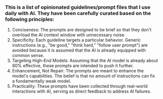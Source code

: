 ### This is a list of opinionated guidelines/prompt files that I use daily with AI. They have been carefully curated based on the following principles:

1.	Conciseness: The prompts are designed to be brief so that they don't overload the AI context window with unnecessary noise. 	
2.	Specificity: Each guideline targets a particular behavior. Generic instructions (e.g., "be good," "think hard," "follow user prompt") are avoided because it is assumed that the AI is already equipped with common sense.
3.	Targeting High-End Models: Assuming that the AI model is already about 80% effective, these prompts are intended to push it further.
4.	Enhancement, Not Repair: The prompts are meant to enhance the model's capabilities. The belief is that no amount of instructions can fix a fundamentally weak model.
5.	Practicality: These prompts have been collected through real-world interactions with AI, serving as direct feedback to address AI failures.
